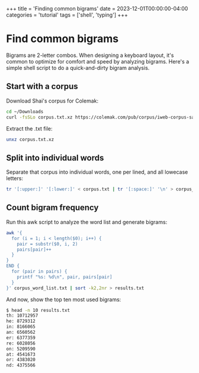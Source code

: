+++
title = 'Finding common bigrams'
date = 2023-12-01T00:00:00-04:00
categories = 'tutorial'
tags = ['shell', 'typing']
+++

# Find common bigrams

Bigrams are 2-letter combos. When designing a keyboard layout, it's common to optimize
for comfort and speed by analyzing bigrams. Here's a simple shell script to do a
quick-and-dirty bigram analysis.

## Start with a corpus

Download Shai's corpus for Colemak:

```sh
cd ~/Downloads
curl -fsSLo corpus.txt.xz https://colemak.com/pub/corpus/iweb-corpus-samples-cleaned.txt.xz
```

Extract the .txt file:

```sh
unxz corpus.txt.xz
```

## Split into individual words

Separate that corpus into individual words, one per lined, and all lowecase letters:

```sh
tr '[:upper:]' '[:lower:]' < corpus.txt | tr '[:space:]' '\n' > corpus_word_list.txt
```

## Count bigram frequency

Run this awk script to analyze the word list and generate bigrams:

```sh
awk '{
  for (i = 1; i < length($0); i++) {
    pair = substr($0, i, 2)
    pairs[pair]++
  }
}
END {
  for (pair in pairs) {
    printf "%s: %d\n", pair, pairs[pair]
  }
}' corpus_word_list.txt | sort -k2,2nr > results.txt
```

And now, show the top ten most used bigrams:

```sh
$ head -n 10 results.txt
th: 10712957
he: 8729312
in: 8166065
an: 6560562
er: 6377359
re: 6028056
on: 5209590
at: 4541673
or: 4383020
nd: 4375566
```
